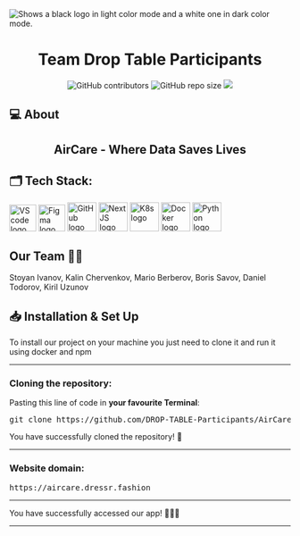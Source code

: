 <picture>
  <source media="(prefers-color-scheme: dark)" srcset="https://github.com/user-attachments/assets/595d6203-b657-43b8-8cd2-f3a4f85669c9">
  <source media="(prefers-color-scheme: light)" srcset="https://github.com/user-attachments/assets/f5fd8ada-5086-495b-b701-be34291ce5fb">
  <img alt="Shows a black logo in light color mode and a white one in dark color mode." src="https://github.com/user-attachments/assets/f5fd8ada-5086-495b-b701-be34291ce5fb">
</picture>

<h1 align="center">Team Drop Table Participants</h1>

<p align = "center">
    <img alt="GitHub contributors" src="https://img.shields.io/github/contributors/DROP-TABLE-Participants/AirCare?style=for-the-badge">
    <img alt="GitHub repo size" src="https://img.shields.io/github/repo-size/DROP-TABLE-Participants/AirCare?style=for-the-badge">
    <img src="https://img.shields.io/github/languages/count/DROP-TABLE-Participants/AirCare?style=for-the-badge">
</p>

## 💻 About
<h2 align="center">AirCare - Where Data Saves Lives</h2>

## 🗂️ Tech Stack:
<p align="left">
    <a href="https://code.visualstudio.com/"><img src="https://upload.wikimedia.org/wikipedia/commons/thumb/9/9a/Visual_Studio_Code_1.35_icon.svg/1024px-Visual_Studio_Code_1.35_icon.svg.png" alt="VS code logo" width=48px /></a>
    <a href="https://www.figma.com/"><img src="https://img.icons8.com/color/344/figma--v1.png" alt="Figma logo" width=48px/></a>
    <a href="https://github.com/"><img src="https://img.icons8.com/nolan/344/github.png" alt="GitHub logo" width=52px /></a>
    <a href="https://nextjs.org/"><img src="https://www.svgrepo.com/show/354113/nextjs-icon.svg" alt="NextJS logo" width=52px /></a>
   <a href="https://kubernetes.io/"><img src="https://upload.wikimedia.org/wikipedia/commons/thumb/3/39/Kubernetes_logo_without_workmark.svg/2109px-Kubernetes_logo_without_workmark.svg.png" alt="K8s logo" width=52px/></a>
   <a href="https://www.docker.com/"><img src="https://cdn4.iconfinder.com/data/icons/logos-and-brands/512/97_Docker_logo_logos-512.png" alt="Docker logo" width=52px/></a>
   <a href="https://www.python.org/"><img src="https://cdn.iconscout.com/icon/free/png-256/free-python-logo-icon-download-in-svg-png-gif-file-formats--technology-social-media-vol-5-pack-logos-icons-2945099.png?f=webp&w=256" alt="Python logo" width=52px/></a>
</p>

## Our Team 👨‍💻 <a name = "team"></a>
Stoyan Ivanov, Kalin Chervenkov, Mario Berberov, Boris Savov, Daniel Todorov, Kiril Uzunov

## 📥 Installation & Set Up
<p> To install our project on your machine you just need to clone it and run it using docker and npm</p>

<hr>

<h3><B>Cloning the repository:</B></h3>

Pasting this line of code in **your favourite Terminal**:
<pre>git clone https://github.com/DROP-TABLE-Participants/AirCare.git</pre>
<p>You have successfully cloned the repository! 🥳</p>

<hr>

<h3><B>Website domain:</B></h3>

<pre>https://aircare.dressr.fashion</pre>

<hr>

<p>You have successfully accessed our app! 👏👏👏</p>

<hr>
